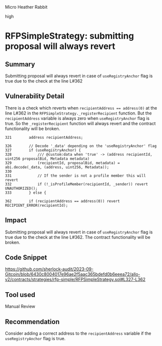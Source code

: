 Micro Heather Rabbit

high

# RFPSimpleStrategy: submitting proposal will always revert
## Summary

Submitting proposal will always revert in case of `useRegistryAnchor` flag is true due to the check at the line L#362

## Vulnerability Detail

There is a check which reverts when `recipientAddress == address(0)` at the line L#362 in the `RFPSimpleStrategy._registerRecipient` function. But the `recipientAddress` variable is always zero when `useRegistryAnchor` flag is true. So the `_registerRecipient` function will always revert and the contract functionality will be broken.
```solidity
321        address recipientAddress;

326        // Decode '_data' depending on the 'useRegistryAnchor' flag
327        if (useRegistryAnchor) {
328            /// @custom:data when 'true' -> (address recipientId, uint256 proposalBid, Metadata metadata)
329            (recipientId, proposalBid, metadata) = abi.decode(_data, (address, uint256, Metadata));
330
331            // If the sender is not a profile member this will revert
332            if (!_isProfileMember(recipientId, _sender)) revert UNAUTHORIZED();
333        } else {

362        if (recipientAddress == address(0)) revert RECIPIENT_ERROR(recipientId);
```  

## Impact

Submitting proposal will always revert in case of `useRegistryAnchor` flag is true due to the check at the line L#362. The contract functionality will be broken.

## Code Snippet

https://github.com/sherlock-audit/2023-09-Gitcoin/blob/6430c8004017e96ae2f5aac365bdefd0b6eeea72/allo-v2/contracts/strategies/rfp-simple/RFPSimpleStrategy.sol#L327-L362

## Tool used

Manual Review

## Recommendation

Consider adding a correct address to the `recipientAddress` variable if  the `useRegistryAnchor` flag is true.